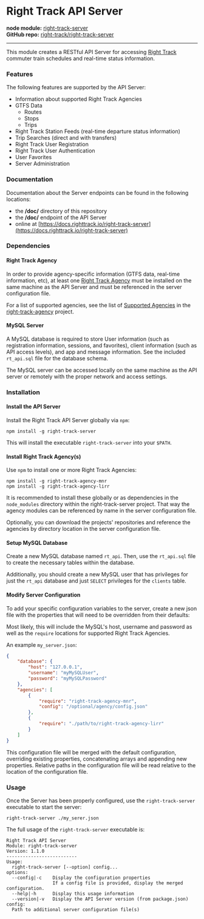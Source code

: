Right Track API Server
========================

**node module:** [right-track-server](https://www.npmjs.com/package/right-track-server)  
**GitHub repo:** [right-track/right-track-server](https://github.com/right-track/right-track-server)

--- 

This module creates a RESTful API Server for accessing [Right Track](https://github.com/right-track) 
commuter train schedules and real-time status information.


### Features

The following features are supported by the API Server:

- Information about supported Right Track Agencies
- GTFS Data
    - Routes
    - Stops
    - Trips
- Right Track Station Feeds
(real-time departure status information)
- Trip Searches (direct and with transfers)
- Right Track User Registration
- Right Track User Authentication
- User Favorites
- Server Administration


### Documentation

Documentation about the Server endpoints can be found in the following locations:

- the **/doc/** directory of this repository
- the **/doc/** endpoint of the API Server
- online at [https://docs.righttrack.io/right-track-server](https://docs.righttrack.io/right-track-server)


### Dependencies

#### Right Track Agency

In order to provide agency-specific information (GTFS data, real-time information, 
etc), at least one [Right Track Agency](https://github.com/right-track/?q=right-track-agency) 
must be installed on the same machine as the API Server and must be referenced 
in the server configuration file.

For a list of supported agencies, see the list of [Supported Agencies](https://github.com/right-track/right-track-agency#supported-agencies) 
in the [right-track-agency](https://github.com/right-track/right-track-agency) 
project.

#### MySQL Server

A MySQL database is required to store User information (such as registration 
information, sessions, and favorites), client information (such as API access 
levels), and app and message information.  See the included `rt_api.sql` file 
for the database schema.

The MySQL server can be accessed locally on the same machine as the API server 
or remotely with the proper network and access settings.


### Installation

#### Install the API Server

Install the Right Track API Server globally via `npm`:

```shell
npm install -g right-track-server
``` 

This will install the executable `right-track-server` into your `$PATH`.

#### Install Right Track Agency(s)

Use `npm` to install one or more Right Track Agencies:

```shell
npm install -g right-track-agency-mnr
npm install -g right-track-agency-lirr
```

It is recommended to install these globally or as dependencies in the 
`node_modules` directory within the right-track-server project.  That way 
the agency modules can be referenced by name in the server configuration file.

Optionally, you can download the projects' repositories and reference the 
agencies by directory location in the server configuration file.

#### Setup MySQL Database

Create a new MySQL database named `rt_api`.  Then, use the `rt_api.sql` file 
to create the necessary tables within the database.

Additionally, you should create a new MySQL user that has privileges for just 
the `rt_api` database and just `SELECT` privileges for the `clients` table.

#### Modify Server Configuration

To add your specific configuration variables to the server, create a new json 
file with the properties that will need to be overridden from their defaults:

Most likely, this will include the MySQL's host, username and password as well 
as the `require` locations for supported Right Track Agencies.

An example `my_server.json`:
```json
{
    "database": {
        "host": "127.0.0.1",
        "username": "myMySQLUser",
        "password": "myMySQLPassword"
    },
    "agencies": [
        {
            "require": "right-track-agency-mnr",
            "config": "/optional/agency/config.json"
        },
        {
            "require": "./path/to/right-track-agency-lirr"
        }
    ]
}
```

This configuration file will be merged with the default configuration, overriding 
existing properties, concatenating arrays and appending new properties.  Relative 
paths in the configuration file will be read relative to the location of the 
configuration file.

### Usage

Once the Server has been properly configured, use the `right-track-server` 
executable to start the server:

```shell
right-track-server ./my_serer.json
```

The full usage of the `right-track-server` executable is:

```shell
Right Track API Server
Module: right-track-server
Version: 1.1.0
--------------------------
Usage:
  right-track-server [--option] config...
options:
  --config|-c    Display the configuration properties
                 If a config file is provided, display the merged configuration.
  --help|-h      Display this usage information
  --version|-v   Display the API Server version (from package.json)
config:
  Path to additional server configuration file(s)
```
